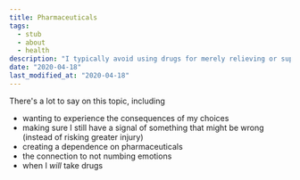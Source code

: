 ```yaml
---
title: Pharmaceuticals
tags:
  - stub
  - about
  - health
description: "I typically avoid using drugs for merely relieving or suppressing symptoms."
date: "2020-04-18"
last_modified_at: "2020-04-18"
---
```


There's a lot to say on this topic, including

* wanting to experience the consequences of my choices
* making sure I still have a signal of something that might be wrong (instead of risking greater injury)
* creating a dependence on pharmaceuticals
* the connection to not numbing emotions
* when I _will_ take drugs
